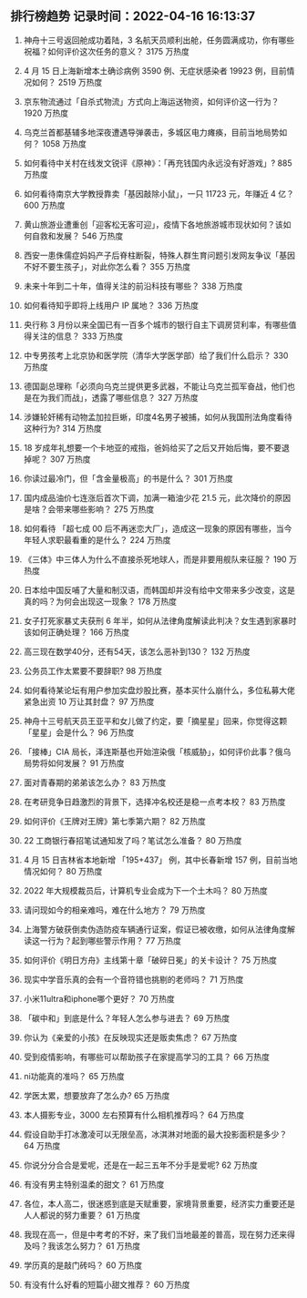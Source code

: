 
## 排行榜趋势 记录时间：2022-04-16 16:13:37
  
  1. 神舟十三号返回舱成功着陆，3 名航天员顺利出舱，任务圆满成功，你有哪些祝福？如何评价这次任务的意义？ 3175 万热度
    
  2. 4 月 15 日上海新增本土确诊病例 3590 例、无症状感染者 19923 例，目前情况如何？ 2519 万热度
    
  3. 京东物流通过「自杀式物流」方式向上海运送物资，如何评价这一行为？ 1920 万热度
    
  4. 乌克兰首都基辅多地深夜遭遇导弹袭击，多城区电力瘫痪，目前当地局势如何？ 1058 万热度
    
  5. 如何看待中关村在线发文锐评《原神》：「再充钱国内永远没有好游戏」? 885 万热度
    
  6. 如何看待南京大学教授靠卖「基因敲除小鼠」，一只 11723 元，年赚近 4 亿？ 600 万热度
    
  7. 黄山旅游业遭重创「迎客松无客可迎」，疫情下各地旅游城市现状如何？该如何自救和发展？ 546 万热度
    
  8. 西安一患侏儒症妈妈产子后脊柱断裂，特殊人群生育问题引发网友争议「基因不好不要生孩子」，对此你怎么看？ 355 万热度
    
  9. 未来十年到二十年，值得关注的前沿科技有哪些？ 338 万热度
    
  10. 如何看待知乎即将上线用户 IP 属地？ 336 万热度
    
  11. 央行称 3 月份以来全国已有一百多个城市的银行自主下调房贷利率，有哪些值得关注的信息？ 333 万热度
    
  12. 中专男孩考上北京协和医学院（清华大学医学部）给了我们什么启示？ 330 万热度
    
  13. 德国副总理称「必须向乌克兰提供更多武器，不能让乌克兰孤军奋战，他们也是在为我们而战」，透露了哪些信息？ 327 万热度
    
  14. 涉嫌轮奸稀有动物孟加拉巨蜥，印度4名男子被捕，如何从我国刑法角度看待这种行为? 314 万热度
    
  15. 18 岁成年礼想要一个卡地亚的戒指，爸妈给买了之后又开始后悔，要不要退掉呢？ 307 万热度
    
  16. 你读过最冷门，但「含金量极高」的书是什么？ 301 万热度
    
  17. 国内成品油价七连涨后首次下调，加满一箱油少花 21.5 元，此次降价的原因是啥？会带来哪些影响？ 275 万热度
    
  18. 如何看待 「超七成 00 后不再迷恋大厂」，造成这一现象的原因有哪些，当今年轻人求职最看重的是什么？ 224 万热度
    
  19. 《三体》中三体人为什么不直接杀死地球人，而是非要用舰队来征服？ 190 万热度
    
  20. 日本给中国反哺了大量和制汉语，而韩国却并没有给中文带来多少改变，这是真的吗？为何会出现这一现象？ 178 万热度
    
  21. 女子打死家暴丈夫获刑 6 年半，如何从法律角度解读此判决？女生遇到家暴时该如何正确处理？ 166 万热度
    
  22. 高三现在数学40分，还有54天，该怎么恶补到130？ 132 万热度
    
  23. 公务员工作太累要不要辞职? 98 万热度
    
  24. 如何看待某论坛有用户参加实盘炒股比赛，基本买什么崩什么，多位私募大佬紧急出资 10 万让其封盘？ 97 万热度
    
  25. 神舟十三号航天员王亚平和女儿做了约定，要「摘星星」回来，你觉得这颗「星星」会是什么？ 96 万热度
    
  26. 「接棒」CIA 局长，泽连斯基也开始渲染俄「核威胁」，如何评价此事？俄乌局势将如何发展？ 91 万热度
    
  27. 面对青春期的弟弟该怎么办？ 83 万热度
    
  28. 在考研竞争日趋激烈的背景下，选择冲名校还是稳一点考本校？ 83 万热度
    
  29. 如何评价《王牌对王牌》第七季第六期？ 82 万热度
    
  30. 22 工商银行春招笔试通知发了吗？笔试怎么准备？ 80 万热度
    
  31. 4 月 15 日吉林省本地新增 「195+437」 例，其中长春新增 157 例，目前当地情况如何？ 80 万热度
    
  32. 2022 年大规模裁员后，计算机专业会成为下一个土木吗？ 80 万热度
    
  33. 请问现如今的相亲难吗，难在什么地方？ 79 万热度
    
  34. 上海警方破获倒卖伪造防疫车辆通行证案，假证已被收缴，如何从法律角度解读这一行为？起到哪些警示作用？ 77 万热度
    
  35. 如何评价《明日方舟》主线第十章「破碎日冕」的关卡设计？ 75 万热度
    
  36. 现实中学音乐真的会有一个音符错也挑剔的老师吗？ 71 万热度
    
  37. 小米11ultra和iphone哪个更好？ 70 万热度
    
  38. 「碳中和」到底是什么？年轻人怎么参与进去？ 69 万热度
    
  39. 你认为《亲爱的小孩》在反映现实还是贩卖焦虑？ 67 万热度
    
  40. 受到疫情影响，有哪些可以帮助孩子在家提高学习的工具？ 66 万热度
    
  41. ni功能真的准吗？ 65 万热度
    
  42. 学医太累，想要放弃了怎么办? 65 万热度
    
  43. 本人摄影专业，3000 左右预算有什么相机推荐吗？ 64 万热度
    
  44. 假设自助手打冰激凌可以无限垒高，冰淇淋对地面的最大投影面积是多少？ 64 万热度
    
  45. 你说分分合合是爱呢，还是在一起三五年不分手是爱呢? 62 万热度
    
  46. 有没有男主特别温柔的甜文？ 61 万热度
    
  47. 各位，本人高二，很迷惑到底是天赋重要，家境背景重要，经济实力重要还是人人都说的努力重要？ 61 万热度
    
  48. 我现在高一，但是中考考的不好，来了我们当地最差的普高，现在努力还来得及吗？我该怎么努力？ 61 万热度
    
  49. 学历真的是敲门砖吗？ 60 万热度
    
  50. 有没有什么好看的短篇小甜文推荐？ 60 万热度
    